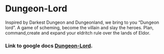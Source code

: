 # Dungeon-Lord
Inspired by Darkest Dungeon and Dungeonland, we bring to you “Dungeon lord”. A game of scheming, become the villain and slay the heroes. Plan, command,create and expand your eldritch rule over the lands of Eldor.

### Link to google docs [Dungeon-Lord](https://docs.google.com/document/d/1PUtTgg-cJ_a4qvnBEDW9haNUd6Dafr9eZwg3b1vdZdk/edit?usp=sharing).
